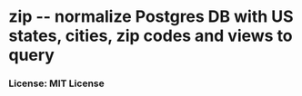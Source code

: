 # zip -- normalize Postgres DB with US states, cities, zip codes and views to query




### License: MIT License
